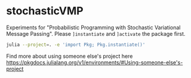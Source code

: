 # stochasticVMP
Experiments for "Probabilistic Programming with Stochastic Variational Message Passing". Please `]instantiate` and `]activate` the package first.

```bash
julia --project=. -e 'import Pkg; Pkg.instantiate()'
```

Find more about using someone else's project here https://pkgdocs.julialang.org/v1/environments/#Using-someone-else's-project
